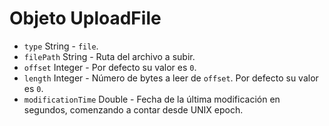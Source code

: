 # Objeto UploadFile

* `type` String - `file`.
* `filePath` String - Ruta del archivo a subir.
* `offset` Integer - Por defecto su valor es `0`.
* `length` Integer - Número de bytes a leer de `offset`. Por defecto su valor es `0`.
* `modificationTime` Double - Fecha de la última modificación en segundos, comenzando a contar desde UNIX epoch.